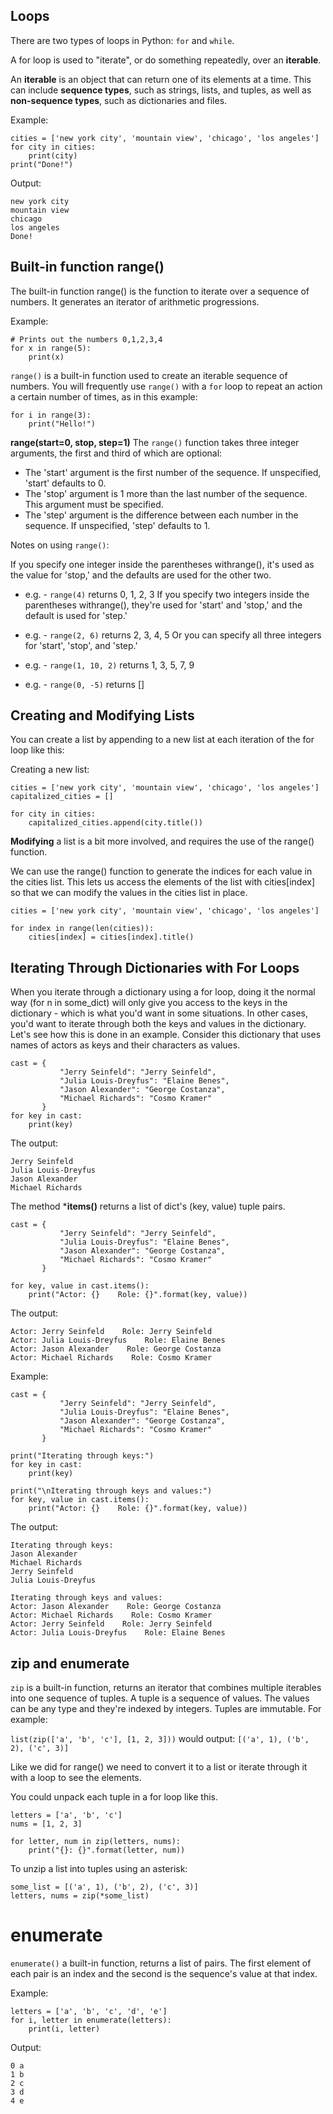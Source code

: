 ## Loops

There are two types of loops in Python: `for` and `while`.

A for loop is used to "iterate", or do something repeatedly, over an **iterable**.

An **iterable** is an object that can return one of its elements at a time. This can include **sequence types**, such as strings, lists, and tuples, as well as **non-sequence types**, such as dictionaries and files.

Example:
```
cities = ['new york city', 'mountain view', 'chicago', 'los angeles']
for city in cities:
    print(city)
print("Done!")
```
Output: 
```
new york city
mountain view
chicago
los angeles
Done!
```

## Built-in function **range()**

The built-in function range() is the function to iterate over a sequence of numbers. It generates an iterator of arithmetic progressions.

Example: 
```
# Prints out the numbers 0,1,2,3,4
for x in range(5):
    print(x)
```

`range()` is a built-in function used to create an iterable sequence of numbers. You will frequently use `range()` with a `for` loop to repeat an action a certain number of times, as in this example:
```
for i in range(3):
    print("Hello!")
```
**range(start=0, stop, step=1)**
The `range()` function takes three integer arguments, the first and third of which are optional:

* The 'start' argument is the first number of the sequence. If unspecified, 'start' defaults to 0.
* The 'stop' argument is 1 more than the last number of the sequence. This argument must be specified.
* The 'step' argument is the difference between each number in the sequence. If unspecified, 'step' defaults to 1.

Notes on using `range()`:

If you specify one integer inside the parentheses withrange(), it's used as the value for 'stop,' and the defaults are used for the other two.
* e.g. - `range(4)` returns 0, 1, 2, 3
   If you specify two integers inside the parentheses withrange(), they're used for 'start' and 'stop,' and the default is used for 'step.'
* e.g. - `range(2, 6)` returns 2, 3, 4, 5
   Or you can specify all three integers for 'start', 'stop', and 'step.'
* e.g. - `range(1, 10, 2)` returns 1, 3, 5, 7, 9

* e.g. - `range(0, -5)` returns []

## Creating and Modifying Lists
You can create a list by appending to a new list at each iteration of the for loop like this:

Creating a new list:
```
cities = ['new york city', 'mountain view', 'chicago', 'los angeles']
capitalized_cities = []

for city in cities:
    capitalized_cities.append(city.title())
```

**Modifying** a list is a bit more involved, and requires the use of the range() function.

We can use the range() function to generate the indices for each value in the cities list. This lets us access the elements of the list with cities[index] so that we can modify the values in the cities list in place.
```
cities = ['new york city', 'mountain view', 'chicago', 'los angeles']

for index in range(len(cities)):
    cities[index] = cities[index].title()
```

## Iterating Through Dictionaries with For Loops

When you iterate through a dictionary using a for loop, doing it the normal way (for n in some_dict) will only give you access to the keys in the dictionary - which is what you'd want in some situations. In other cases, you'd want to iterate through both the keys and values in the dictionary. Let's see how this is done in an example. Consider this dictionary that uses names of actors as keys and their characters as values.

```
cast = {
           "Jerry Seinfeld": "Jerry Seinfeld",
           "Julia Louis-Dreyfus": "Elaine Benes",
           "Jason Alexander": "George Costanza",
           "Michael Richards": "Cosmo Kramer"
       }
for key in cast:
    print(key)
```
The output:
```
Jerry Seinfeld
Julia Louis-Dreyfus
Jason Alexander
Michael Richards
```

The method ***items()** returns a list of dict's (key, value) tuple pairs. 
```
cast = {
           "Jerry Seinfeld": "Jerry Seinfeld",
           "Julia Louis-Dreyfus": "Elaine Benes",
           "Jason Alexander": "George Costanza",
           "Michael Richards": "Cosmo Kramer"
       }

for key, value in cast.items():
    print("Actor: {}    Role: {}".format(key, value))
```

The output:
```
Actor: Jerry Seinfeld    Role: Jerry Seinfeld
Actor: Julia Louis-Dreyfus    Role: Elaine Benes
Actor: Jason Alexander    Role: George Costanza
Actor: Michael Richards    Role: Cosmo Kramer
```
Example:
```
cast = {
           "Jerry Seinfeld": "Jerry Seinfeld",
           "Julia Louis-Dreyfus": "Elaine Benes",
           "Jason Alexander": "George Costanza",
           "Michael Richards": "Cosmo Kramer"
       }

print("Iterating through keys:")
for key in cast:
    print(key)

print("\nIterating through keys and values:")
for key, value in cast.items():
    print("Actor: {}    Role: {}".format(key, value))
```
The output:
```
Iterating through keys:
Jason Alexander
Michael Richards
Jerry Seinfeld
Julia Louis-Dreyfus

Iterating through keys and values:
Actor: Jason Alexander    Role: George Costanza
Actor: Michael Richards    Role: Cosmo Kramer
Actor: Jerry Seinfeld    Role: Jerry Seinfeld
Actor: Julia Louis-Dreyfus    Role: Elaine Benes
```

## **zip** and **enumerate**

`zip` is a built-in function, returns an iterator that combines multiple iterables into one sequence of tuples. A tuple is a sequence of values. The values can be any type and they're indexed by integers. Tuples are immutable.
For example:

`list(zip(['a', 'b', 'c'], [1, 2, 3]))` would output: `[('a', 1), ('b', 2), ('c', 3)]`

Like we did for range() we need to convert it to a list or iterate through it with a loop to see the elements.

You could unpack each tuple in a for loop like this.
```
letters = ['a', 'b', 'c']
nums = [1, 2, 3]

for letter, num in zip(letters, nums):
    print("{}: {}".format(letter, num))
```

To unzip a list into tuples using an asterisk:
```
some_list = [('a', 1), ('b', 2), ('c', 3)]
letters, nums = zip(*some_list)
```

# enumerate

`enumerate()` a built-in function, returns a list of pairs. The first element of each pair is an index and the second is the sequence's value at that index.

Example:

```
letters = ['a', 'b', 'c', 'd', 'e']
for i, letter in enumerate(letters):
    print(i, letter)
```

Output: 

```
0 a
1 b
2 c
3 d
4 e
```